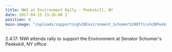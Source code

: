 ```yaml
---
title: NWI at Environment Rally - Peekskill, NY
date: 2017-04-15 23:26:00 Z
position: 0
main-image: "/uploads/supporting%20Environment_Schumer%20Office%20Peekskill%202.2.17.jpg"
---
```


2.4.17: NWI attends rally to support the Environment at Senator Schumer's Peekskill, NY office 
